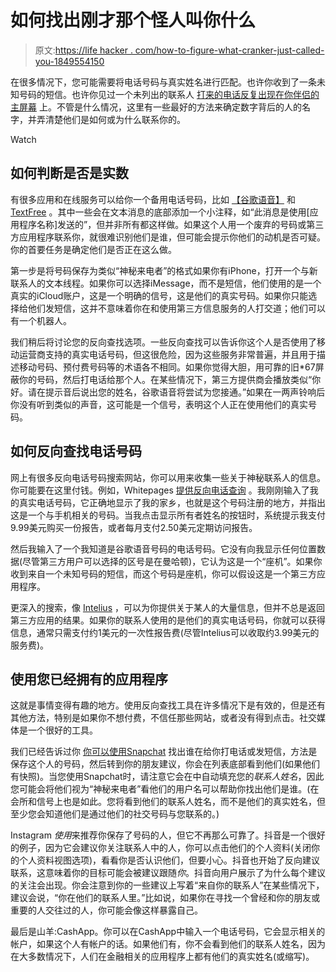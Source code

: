 # 如何找出刚才那个怪人叫你什么

> 原文:[https://life hacker . com/how-to-figure-what-cranker-just-called-you-1849554150](https://lifehacker.com/how-to-figure-out-what-weirdo-just-called-you-1849554150)

在很多情况下，您可能需要将电话号码与真实姓名进行匹配。也许你收到了一条未知号码的短信。也许你见过一个未列出的联系人 [打来的电话反复出现在你伴侣的主屏幕](https://lifehacker.com/why-you-should-define-cheating-in-your-relationship-1845349382) 上。不管是什么情况，这里有一些最好的方法来确定数字背后的人的名字，并弄清楚他们是如何或为什么联系你的。

Watch

## **如何判断是否是实数**

有很多应用和在线服务可以给你一个备用电话号码，比如 [【谷歌语音】](https://voice.google.com/) 和 [TextFree](https://textfree.us/) 。其中一些会在文本消息的底部添加一个小注释，如“此消息是使用[应用程序名称]发送的”，但并非所有都这样做。如果这个人用一个废弃的号码或第三方应用程序联系你，就很难识别他们是谁，但可能会提示你他们的动机是否可疑。你的首要任务是确定他们是否正在这么做。

第一步是将号码保存为类似“神秘来电者”的格式如果你有iPhone，打开一个与新联系人的文本线程。如果你可以选择iMessage，而不是短信，他们使用的是一个真实的iCloud账户，这是一个明确的信号，这是他们的真实号码。如果你只能选择给他们发短信，这并不意味着你在和使用第三方信息服务的人打交道；他们可以有一个机器人。

我们稍后将讨论您的反向查找选项。一些反向查找可以告诉你这个人是否使用了移动运营商支持的真实电话号码，但这很危险，因为这些服务非常普遍，并且用于描述移动号码、预付费号码等的术语各不相同。如果你觉得大胆，用可靠的旧*67屏蔽你的号码，然后打电话给那个人。在某些情况下，第三方提供商会播放类似“你好。请在提示音后说出您的姓名，谷歌语音将尝试为您接通。”如果在一两声铃响后你没有听到类似的声音，这可能是一个信号，表明这个人正在使用他们的真实号码。

## **如何反向查找电话号码**

网上有很多反向电话号码搜索网站，你可以用来收集一些关于神秘联系人的信息。你可能要在这里付钱。例如，Whitepages [提供反向电话查询](https://www.whitepages.com) 。我刚刚输入了我的真实电话号码，它正确地显示了我的家乡，也就是这个号码注册的地方，并指出这是一个与手机相关的号码。当我点击显示所有者姓名的按钮时，系统提示我支付9.99美元购买一份报告，或者每月支付2.50美元定期访问报告。

然后我输入了一个我知道是谷歌语音号码的电话号码。它没有向我显示任何位置数据(尽管第三方用户可以选择的区号是在曼哈顿)，它认为这是一个“座机”。如果你收到来自一个未知号码的短信，而这个号码是座机，你可以假设这是一个第三方应用程序。

更深入的搜索，像 [Intelius](https://www.intelius.com/) ，可以为你提供关于某人的大量信息，但并不总是返回第三方应用的结果。如果你的联系人使用的是他们的真实电话号码，你就可以获得信息，通常只需支付约1美元的一次性报告费(尽管Intelius可以收取约3.99美元的服务费)。

## **使用您已经拥有的应用程序**

这就是事情变得有趣的地方。使用反向查找工具在许多情况下是有效的，但是还有其他方法，特别是如果你不想付费，不信任那些网站，或者没有得到点击。社交媒体是一个很好的工具。

我们已经告诉过你 [你可以使用Snapchat](https://lifehacker.com/use-snapchat-to-figure-out-whos-calling-you-1825833718) 找出谁在给你打电话或发短信，方法是保存这个人的号码，然后转到你的朋友建议，你会在列表底部看到他们(如果他们有快照)。当您使用Snapchat时，请注意它会在中自动填充您的*联系人姓名*，因此您可能会将他们视为“神秘来电者”看他们的用户名可以帮助你找出他们是谁。(在会所和信号上也是如此。您将看到他们的联系人姓名，而不是他们的真实姓名，但至少您会知道他们是通过他们的社交号码与您联系的。)

Instagram *使用*来推荐你保存了号码的人，但它不再那么可靠了。抖音是一个很好的例子，因为它会建议你关注联系人中的人，你可以点击他们的个人资料(关闭你的个人资料视图选项)，看看你是否认识他们，但要小心。抖音也开始了反向建议联系，这意味着你的目标可能会被建议跟随*你*。抖音向用户展示了为什么每个建议的关注会出现。你会注意到你的一些建议上写着“来自你的联系人”在某些情况下，建议会说，“你在他们的联系人里。”比如说，如果你在寻找一个曾经和你的朋友或重要的人交往过的人，你可能会像这样暴露自己。

最后是山羊:CashApp。你可以在CashApp中输入一个电话号码，它会显示相关的帐户，如果这个人有帐户的话。如果他们有，你不会看到他们的联系人姓名，因为在大多数情况下，人们在金融相关的应用程序上都有他们的真实姓名(或缩写)。